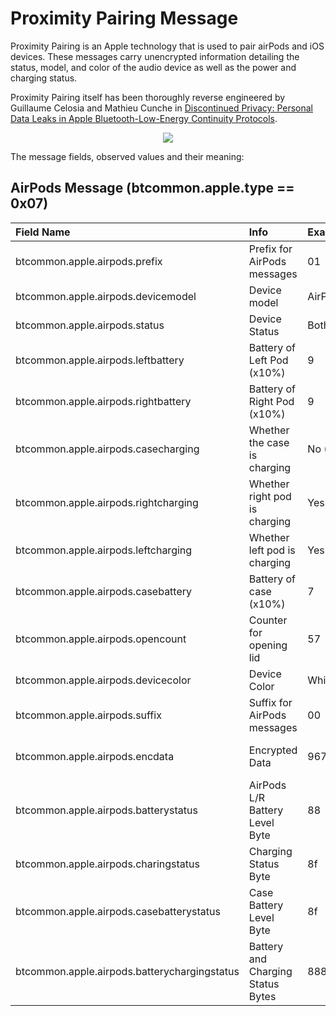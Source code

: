 <h1>Proximity Pairing Message</h1>

<p> 
Proximity Pairing is an Apple technology that is used to pair airPods and iOS
devices.  These messages carry unencrypted information detailing the status,
model, and color of the audio device as well as the power and charging status.
</p> 

<p>
Proximity Pairing itself has been thoroughly reverse engineered by Guillaume
Celosia and Mathieu Cunche in  
<a
href="https://petsymposium.org/2020/files/papers/issue1/popets-2020-0003.pdf">Discontinued
Privacy: Personal Data Leaks in Apple Bluetooth-Low-Energy Continuity
Protocols</a>.
</p>

<div align="center">
<img src="/figs/proximity_pairing_format.png">
</div>


<p>The message fields, observed values and their meaning:</p>

## AirPods Message (btcommon.apple.type == 0x07)

| Field Name                                  | Info                         | Example                   |Length| Type  | Notes                    |
| :-------------------------------------------| :----------------------------|:--------------------------|:----:|:-----:|:------------------------:|
| btcommon.apple.airpods.prefix               | Prefix for AirPods messages  |01                         |   1  | Bytes |                          |
| btcommon.apple.airpods.devicemodel          | Device model                 |AirPods Pro (0x0e20)       |   2  | UINT16|                          |
| btcommon.apple.airpods.status               | Device Status                |Both AirPods in case (0x55)|   2  | UINT8 |                          |
| btcommon.apple.airpods.leftbattery          | Battery of Left Pod (x10%)   | 9                         |   1  | UINT8 | Have seen > 100%         |       
| btcommon.apple.airpods.rightbattery         | Battery of Right Pod (x10%)  | 9                         |   1  | UINT8 | Have seen > 100%         |
| btcommon.apple.airpods.casecharging         | Whether the case is charging | No (0x0)                  |   1  | UINT8 |                          |
| btcommon.apple.airpods.rightcharging        | Whether right pod is charging| Yes (0x1)                 |   1  | UINT8 |                          |
| btcommon.apple.airpods.leftcharging         | Whether left pod is charging | Yes (0x1)                 |   1  | UINT8 |                          |
| btcommon.apple.airpods.casebattery          | Battery of case (x10%)       | 7                         |   1  | UINT8 | Have seen < 100%         |
| btcommon.apple.airpods.opencount            | Counter for opening lid      | 57                        |   1  | UINT8 | Weird counter            |
| btcommon.apple.airpods.devicecolor          | Device Color                 | White (0x00)              |   1  | UINT8 | Changes for beats        |               
| btcommon.apple.airpods.suffix               | Suffix for AirPods messages  | 00                        |   1  | Bytes |                          |
| btcommon.apple.airpods.encdata              | Encrypted Data               |9672711ae6a965737c80d805039773d1|16| Bytes| Not sure what this is    |
| btcommon.apple.airpods.batterystatus        | AirPods L/R Battery Level Byte| 88                       |   1  | None  | This is a tree           | 
| btcommon.apple.airpods.charingstatus        | Charging Status Byte         | 8f                        |   1  | None  | This is a tree           |
| btcommon.apple.airpods.casebatterystatus    | Case Battery Level Byte      | 8f                        |   1  | None  | This is a tree           |
| btcommon.apple.airpods.batterychargingstatus| Battery and Charging Status Bytes|888f                   |   2  | None  | This is a tree           |
